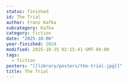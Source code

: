 ```yaml
---
status: finished
id: The Trial
author: Franz Kafka
subcategory: Kafka
category: fiction
date: "2025-10-06"
year-finished: 2024
modified: 2025-10-25 02:15:41 GMT-04:00
tags:
  - fiction
posters: "[[library/posters/the-trial.jpg]]"
title: The Trial
---
```


